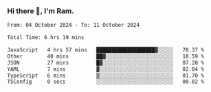 ### Hi there 👋, I'm Ram.

<!--START_SECTION:waka-->

```txt
From: 04 October 2024 - To: 11 October 2024

Total Time: 6 hrs 19 mins

JavaScript   4 hrs 57 mins   ███████████████████▓░░░░░   78.37 %
Other        40 mins         ██▓░░░░░░░░░░░░░░░░░░░░░░   10.59 %
JSON         27 mins         █▓░░░░░░░░░░░░░░░░░░░░░░░   07.28 %
YAML         7 mins          ▓░░░░░░░░░░░░░░░░░░░░░░░░   02.04 %
TypeScript   6 mins          ▒░░░░░░░░░░░░░░░░░░░░░░░░   01.70 %
TSConfig     0 secs          ░░░░░░░░░░░░░░░░░░░░░░░░░   00.02 %
```

<!--END_SECTION:waka-->
